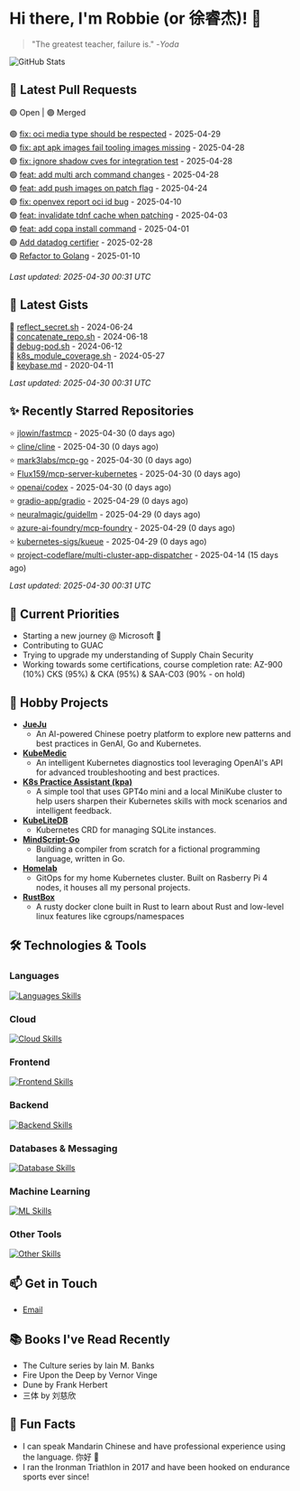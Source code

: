# Hi there, I'm Robbie (or 徐睿杰)! 👋

> "The greatest teacher, failure is." -_Yoda_

![GitHub Stats](https://github-readme-stats.vercel.app/api?username=robert-cronin&show_icons=true&theme=radical)

<!-- START_SECTION:prs -->
## 🔄 Latest Pull Requests

🟢 Open | 🟣 Merged

🟢 [fix: oci media type should be respected](https://github.com/project-copacetic/copacetic/pull/949) - 2025-04-29<br>
🟣 [fix: apt apk images fail tooling images missing](https://github.com/project-copacetic/copacetic/pull/985) - 2025-04-28<br>
🟣 [fix: ignore shadow cves for integration test](https://github.com/project-copacetic/copacetic/pull/1027) - 2025-04-28<br>
🟢 [feat: add multi arch command changes](https://github.com/project-copacetic/copacetic/pull/1009) - 2025-04-28<br>
🟣 [feat: add push images on patch flag](https://github.com/project-copacetic/copacetic/pull/1004) - 2025-04-24<br>
🟣 [fix: openvex report oci id bug](https://github.com/project-copacetic/copacetic/pull/928) - 2025-04-10<br>
🟣 [feat: invalidate tdnf cache when patching](https://github.com/project-copacetic/copacetic/pull/973) - 2025-04-03<br>
🟣 [feat: add copa install command](https://github.com/project-copacetic/copacetic/pull/987) - 2025-04-01<br>
🟢 [Add datadog certifier](https://github.com/guacsec/guac/pull/2366) - 2025-02-28<br>
🟢 [Refactor to Golang](https://github.com/sozercan/guac-ai-mole/pull/12) - 2025-01-10<br>

*Last updated: 2025-04-30 00:31 UTC*<!-- END_SECTION:prs -->

<!-- START_SECTION:gists -->
## 📜 Latest Gists

📜 [reflect_secret.sh](https://gist.github.com/robert-cronin/c4df6777ba61bacd45a4bd67b5ea5b34) - 2024-06-24<br>
📜 [concatenate_repo.sh](https://gist.github.com/robert-cronin/02215e61893d6616fc0d269e829b50ed) - 2024-06-18<br>
📜 [debug-pod.sh](https://gist.github.com/robert-cronin/0a76a112fe444bccd50cb7ac56e8b1b5) - 2024-06-12<br>
📜 [k8s_module_coverage.sh](https://gist.github.com/robert-cronin/150e3044b916ebe597478b1294f97da8) - 2024-05-27<br>
📜 [keybase.md](https://gist.github.com/robert-cronin/a8474252ac7483f7c1de43dd8a7308e3) - 2020-04-11<br>

*Last updated: 2025-04-30 00:31 UTC*<!-- END_SECTION:gists -->

<!-- START_SECTION:starred -->
## ✨ Recently Starred Repositories

⭐ [jlowin/fastmcp](https://github.com/jlowin/fastmcp) - 2025-04-30 (0 days ago)<br>
⭐ [cline/cline](https://github.com/cline/cline) - 2025-04-30 (0 days ago)<br>
⭐ [mark3labs/mcp-go](https://github.com/mark3labs/mcp-go) - 2025-04-30 (0 days ago)<br>
⭐ [Flux159/mcp-server-kubernetes](https://github.com/Flux159/mcp-server-kubernetes) - 2025-04-30 (0 days ago)<br>
⭐ [openai/codex](https://github.com/openai/codex) - 2025-04-30 (0 days ago)<br>
⭐ [gradio-app/gradio](https://github.com/gradio-app/gradio) - 2025-04-29 (0 days ago)<br>
⭐ [neuralmagic/guidellm](https://github.com/neuralmagic/guidellm) - 2025-04-29 (0 days ago)<br>
⭐ [azure-ai-foundry/mcp-foundry](https://github.com/azure-ai-foundry/mcp-foundry) - 2025-04-29 (0 days ago)<br>
⭐ [kubernetes-sigs/kueue](https://github.com/kubernetes-sigs/kueue) - 2025-04-29 (0 days ago)<br>
⭐ [project-codeflare/multi-cluster-app-dispatcher](https://github.com/project-codeflare/multi-cluster-app-dispatcher) - 2025-04-14 (15 days ago)<br>

*Last updated: 2025-04-30 00:31 UTC*<!-- END_SECTION:starred -->

## 🔭 Current Priorities

- Starting a new journey @ Microsoft 🚀
- Contributing to GUAC
- Trying to upgrade my understanding of Supply Chain Security
- Working towards some certifications, course completion rate: AZ-900 (10%) CKS (95%) & CKA (95%) & SAA-C03 (90% - on hold)

## 🚀 Hobby Projects

- [**JueJu**](https://github.com/robert-cronin/jueju)
  - An AI-powered Chinese poetry platform to explore new patterns and best practices in GenAI, Go and Kubernetes.
- [**KubeMedic**](https://github.com/robert-cronin/kubemedic)
  - An intelligent Kubernetes diagnostics tool leveraging OpenAI's API for advanced troubleshooting and best practices.
- [**K8s Practice Assistant (kpa)**](https://github.com/robert-cronin/kpa)
  - A simple tool that uses GPT4o mini and a local MiniKube cluster to help users sharpen their Kubernetes skills with mock scenarios and intelligent feedback.
- [**KubeLiteDB**](https://github.com/robert-cronin/KubeLiteDB)
  - Kubernetes CRD for managing SQLite instances.
- [**MindScript-Go**](https://github.com/robert-cronin/mindscript-go)
  - Building a compiler from scratch for a fictional programming language, written in Go.
- [**Homelab**](https://github.com/robert-cronin/homelab)
  - GitOps for my home Kubernetes cluster. Built on Rasberry Pi 4 nodes, it houses all my personal projects.
- [**RustBox**](https://github.com/robert-cronin/rust-box)
  - A rusty docker clone built in Rust to learn about Rust and low-level linux features like cgroups/namespaces

## 🛠️ Technologies & Tools

### Languages

[![Languages Skills](https://skillicons.dev/icons?i=go,typescript,python,bash)](https://skillicons.dev)

### Cloud

[![Cloud Skills](https://skillicons.dev/icons?i=kubernetes,aws,linux,terraform,githubactions,jenkins)](https://skillicons.dev)

### Frontend

[![Frontend Skills](https://skillicons.dev/icons?i=mui,react,redux,figma,styledcomponents,nextjs,vite,css,html,ts)](https://skillicons.dev)

### Backend

[![Backend Skills](https://skillicons.dev/icons?i=nodejs,fastapi,express,postgres,python)](https://skillicons.dev)

### Databases & Messaging

[![Database Skills](https://skillicons.dev/icons?i=mongodb,postgresql,mysql,redis,rabbitmq,kafka)](https://skillicons.dev)

### Machine Learning

[![ML Skills](https://skillicons.dev/icons?i=tensorflow,elasticsearch,pytorch,opencv)](https://skillicons.dev)

### Other Tools

[![Other Skills](https://skillicons.dev/icons?i=vscode,git,docker,jest,cypress,grafana,prometheus,bash)](https://skillicons.dev)

## 📫 Get in Touch

- [Email](mailto:robert.cronin@uqconnect.edu.au)

## 📚 Books I've Read Recently

- The Culture series by Iain M. Banks
- Fire Upon the Deep by Vernor Vinge
- Dune by Frank Herbert
- 三体 by 刘慈欣

## 🌟 Fun Facts

- I can speak Mandarin Chinese and have professional experience using the language. 你好 👋
- I ran the Ironman Triathlon in 2017 and have been hooked on endurance sports ever since!
